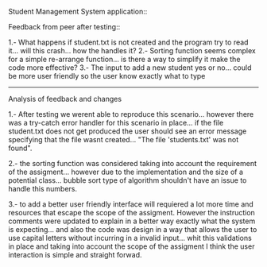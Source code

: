 Student Management System application::

Feedback from peer after testing::

1.- What happens if student.txt is not created and the program try to read it... will this crash... how the handles it?
2.- Sorting function seems complex for a simple re-arrange function... is there a way to simplify it make the code more effective?
3.- The input to add a new student yes or no... could be more user friendly so the user know exactly what to type

-----------------------------------------------------------------------------------------------------------------------------------

Analysis of feedback and changes

1.- After testing we werent able to reproduce this scenario... however there was a try-catch error handler for this scenario in place...
if the file student.txt does not get produced the user should see an error message specifying that the file wasnt created...
"The file 'students.txt' was not found".

2.- the sorting function was considered taking into account the requirement of the assigment... however due to the implementation
and the size of a potential class... bubble sort type of algorithm shouldn't have an issue to handle this numbers.

3.- to add a better user friendly interface will requiered a lot more time and resources that escape the scope of the assigment.
However the instruction comments were updated to explain in a better way exactly what the system is expecting... and also the code was
design in a way that allows the user to use capital letters without incurring in a invalid input...
whit this validations in place and taking into account the scope of the assigment I think the user interaction is simple and straight forwad.





